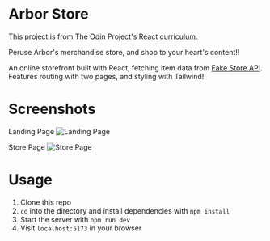 # Arbor Store

This project is from The Odin Project's React [curriculum](https://www.theodinproject.com/lessons/react-new-shopping-cart).

Peruse Arbor's merchandise store, and shop to your heart's content!!

An online storefront built with React, fetching item data from [Fake Store API](https://fakestoreapi.com/). Features routing with two pages, and styling with Tailwind!

# Screenshots

Landing Page
![Landing Page](https://github.com/Lucrum/arbor-store/assets/28992495/e4564634-978f-48d5-a682-2932648dcf8c)

Store Page
![Store Page](https://github.com/Lucrum/arbor-store/assets/28992495/666caee7-78ea-4881-8d7b-d81ac203e9ec)

# Usage

1. Clone this repo
2. `cd` into the directory and install dependencies with `npm install`
3. Start the server with `npm run dev`
4. Visit `localhost:5173` in your browser
